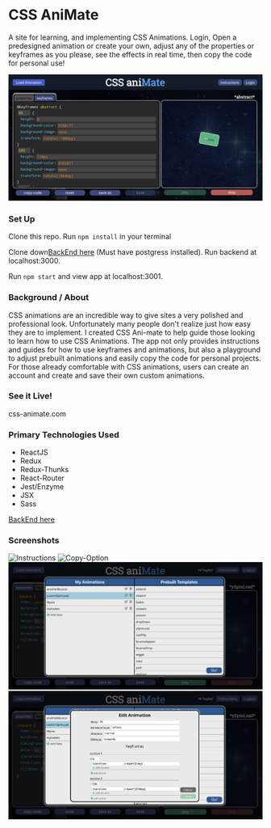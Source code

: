 # CSS AniMate

A site for learning, and implementing CSS Animations. Login, Open a predesigned animation or create your own, adjust any of the properties or keyframes as you please, see the effects in real time, then copy the code for personal use!  

![CSS-aniMate](cssmain.png)

### Set Up

Clone this repo. 
Run `npm install` in your terminal

Clone down[BackEnd here](https://github.com/jakelauer27/css-animate-backend) (Must have postgress installed). Run backend at localhost:3000.  

Run `npm start` and view app at localhost:3001. 

### Background / About

CSS animations are an incredible way to give sites a very polished and professional look. Unfortunately many people don't realize just how easy they are to implement. I created CSS Ani-mate to help guide those looking to learn how to use CSS Animations. The app not only provides instructions and guides for how to use keyframes and animations, but also a playground to adjust prebuilt animations and easily copy the code for personal projects. For those already comfortable with CSS animations, users can create an account and create and save their own custom animations. 

### See it Live! 

css-animate.com


### Primary Technologies Used

- ReactJS
- Redux
- Redux-Thunks
- React-Router
- Jest/Enzyme
- JSX
- Sass

[BackEnd here](https://github.com/jakelauer27/css-animate-backend)


### Screenshots

![Instructions](instructions.png)
![Copy-Option](copy_paste.png)
![Animation Menu](cssmenu.png)
![Add Animation Form](cssform.png)


